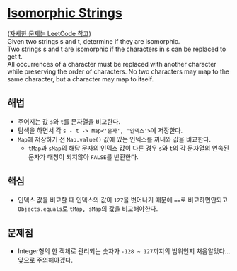 # [Isomorphic Strings](https://github.com/malvr00/Java-algorithm/blob/master/leetcode/step14/src/Main.java)

([자세한 문제는 LeetCode 참고](https://leetcode.com/problems/isomorphic-strings/description/)) <br/>
Given two strings s and t, determine if they are isomorphic.<br/>
Two strings s and t are isomorphic if the characters in s can be replaced to get t.<br/>
All occurrences of a character must be replaced with another character while preserving the order of characters. No two characters may map to the same character, but a character may map to itself.

## 해법
* 주어지는 값 `s`와 `t`를 문자열을 비교한다.
* 탐색을 하면서 각 `s - t -> Map<'문자', '인덱스'>`에 저장한다.
* `Map`에 저장하기 전 `Map.value()` 값에 있는 인덱스를 꺼내와 값을 비교한다.
  * `tMap`과 `sMap`의 해당 문자의 인덱스 값이 다른 경우 `s`와 `t`의 각 문자열의 연속된 문자가 매칭이 되지않아 `FALSE`를 반환한다.

## 핵심
* 인덱스 값을 비교할 때 인덱스의 값이 `127`을 벗어나기 때문에 `==`로 비교하면안되고 `Objects.equals`로 `tMap, sMap`의 값을 비교해야한다.

## 문제점
* Integer형의 한 객체로 관리되는 숫자가 `-128 ~ 127`까지의 범위인지 처음알았다... 앞으로 주의해야겠다. 